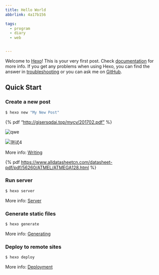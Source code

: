 ```yaml
---
title: Hello World
abbrlink: 4a17b156

tags:
  - program
  - diary
  - web


---
```




Welcome to [Hexo](https://hexo.io/)! This is your very first post. Check [documentation](https://hexo.io/docs/) for more info. If you get any problems when using Hexo, you can find the answer in [troubleshooting](https://hexo.io/docs/troubleshooting.html) or you can ask me on [GitHub](https://github.com/hexojs/hexo/issues).

## Quick Start

### Create a new post

``` bash
$ hexo new "My New Post"
```





{% pdf “http://gisersqdai.top/mycv/201702.pdf” %}

![qwe](https://i.loli.net/2018/02/09/5a7d6a402e15e.jpg)

![测试4](/picture/1.jpg)

More info: [Writing](https://hexo.io/docs/writing.html)

{% pdf https://www.alldatasheetcn.com/datasheet-pdf/pdf/56260/ATMEL/ATMEGA128.html %}

### Run server

``` bash
$ hexo server
```

More info: [Server](https://hexo.io/docs/server.html)

### Generate static files

``` bash
$ hexo generate
```

More info: [Generating](https://hexo.io/docs/generating.html)

### Deploy to remote sites

``` bash
$ hexo deploy
```

More info: [Deployment](https://hexo.io/docs/one-command-deployment.html)

